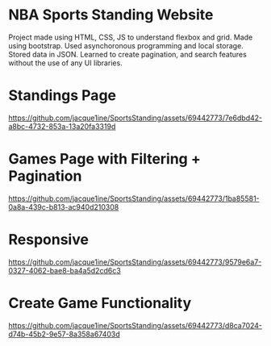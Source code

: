 # NBA Sports Standing Website
Project made using HTML, CSS, JS to understand flexbox and grid. Made using bootstrap. Used asynchoronous programming and local storage. Stored data in JSON. Learned to create pagination, and search features without the use of any UI libraries.

# Standings Page
https://github.com/jacque1ine/SportsStanding/assets/69442773/7e6dbd42-a8bc-4732-853a-13a20fa3319d

# Games Page with Filtering + Pagination
https://github.com/jacque1ine/SportsStanding/assets/69442773/1ba85581-0a8a-439c-b813-ac940d210308

# Responsive
https://github.com/jacque1ine/SportsStanding/assets/69442773/9579e6a7-0327-4062-bae8-ba4a5d2cd6c3

# Create Game Functionality
https://github.com/jacque1ine/SportsStanding/assets/69442773/d8ca7024-d74b-45b2-9e57-8a358a67403d

